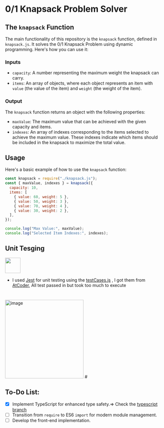 # 0/1 Knapsack Problem Solver

## The `knapsack` Function

The main functionality of this repository is the `knapsack` function, defined in `knapsack.js`. It solves the 0/1 Knapsack Problem using dynamic programming. Here's how you can use it:

### Inputs

- `capacity`: A number representing the maximum weight the knapsack can carry.
- `items`: An array of objects, where each object represents an item with `value` (the value of the item) and `weight` (the weight of the item).

### Output

The `knapsack` function returns an object with the following properties:

- `maxValue`: The maximum value that can be achieved with the given capacity and items.
- `indexes`: An array of indexes corresponding to the items selected to achieve the maximum value. These indexes indicate which items should be included in the knapsack to maximize the total value.

## Usage

Here's a basic example of how to use the `knapsack` function:

```javascript
const knapsack = require("./knapsack.js");
const { maxValue, indexes } = knapsack({
  capacity: 10,
  items: [
    { value: 60, weight: 5 },
    { value: 50, weight: 3 },
    { value: 70, weight: 4 },
    { value: 30, weight: 2 },
  ],
});

console.log("Max Value:", maxValue);
console.log("Selected Item Indexes:", indexes);
```

## Unit Tesging

<img height="50" src="https://user-images.githubusercontent.com/25181517/187955005-f4ca6f1a-e727-497b-b81b-93fb9726268e.png">

- I used [Jest](https://jestjs.io/) for unit testing using the [testCases.js](./test/testCases.js) , I got them from [AtCoder](https://atcoder.jp/contests/dp/tasks/dp_d), All test passed in but took too much to execute

#

<img width="256" alt="image" src="https://github.com/MoncefME/knapsack-01/assets/77624873/6f095131-7add-4ad0-8b99-04e070601384">
#

## To-Do List:

- [x] Implement TypeScript for enhanced type safety.=> Check the [typescript branch](https://github.com/MoncefME/knapsack-01/tree/typescript)
- [ ] Transition from `require` to ES6 `import` for modern module management.
- [ ] Develop the front-end implementation.
